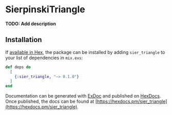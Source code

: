 # SierpinskiTriangle

**TODO: Add description**

## Installation

If [available in Hex](https://hex.pm/docs/publish), the package can be installed
by adding `sier_triangle` to your list of dependencies in `mix.exs`:

```elixir
def deps do
  [
    {:sier_triangle, "~> 0.1.0"}
  ]
end
```

Documentation can be generated with [ExDoc](https://github.com/elixir-lang/ex_doc)
and published on [HexDocs](https://hexdocs.pm). Once published, the docs can
be found at [https://hexdocs.pm/sier_triangle](https://hexdocs.pm/sier_triangle).

